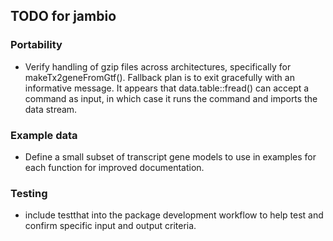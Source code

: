 ## TODO for jambio

### Portability

* Verify handling of gzip files across architectures, specifically for
makeTx2geneFromGtf(). Fallback plan is to exit gracefully with an informative
message. It appears that data.table::fread() can accept a command as input,
in which case it runs the command and imports the data stream.

### Example data

* Define a small subset of transcript gene models to use in examples
for each function for improved documentation.


### Testing

* include testthat into the package development workflow to help
test and confirm specific input and output criteria.
